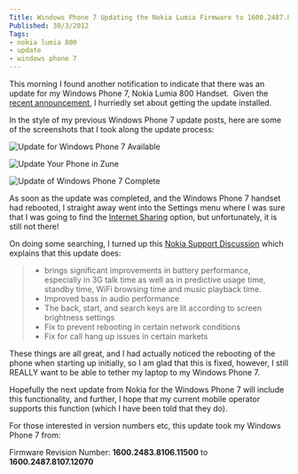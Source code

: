 ```yaml
---
Title: Windows Phone 7 Updating the Nokia Lumia Firmware to 1600.2487.8107.12070
Published: 30/3/2012
Tags:
- nokia lumia 800
- update
- windows phone 7
---
```


This morning I found another notification to indicate that there was an update for my Windows Phone 7, Nokia Lumia 800 Handset.  Given the [recent announcement](http://www.gep13.co.uk/blog/nokia-lumia-800-to-get-tethering-support-soon), I hurriedly set about getting the update installed.

In the style of my previous Windows Phone 7 update posts, here are some of the screenshots that I took along the update process:

![Update for Windows Phone 7 Available](https://gep13wpstorage.blob.core.windows.net/gep13/2012/3/30/2012-03-30_0801.png)

![Update Your Phone in Zune](https://gep13wpstorage.blob.core.windows.net/gep13/2012/3/30/2012-03-30_0806.png)

![Update of Windows Phone 7 Complete](https://gep13wpstorage.blob.core.windows.net/gep13/2012/3/30/2012-03-30_0824.png)

As soon as the update was completed, and the Windows Phone 7 handset had rebooted, I straight away went into the Settings menu where I was sure that I was going to find the [Internet Sharing](http://www.gep13.co.uk/blog/update-7-10-7710-68-for-windows-phone-7-wp7) option, but unfortunately, it is still not there!

On doing some searching, I turned up this [Nokia Support Discussion](http://discussions.europe.nokia.com/t5/Nokia-with-Windows-Phone/Heads-up-on-Lumia-800-update-1600-2487-8107-12070/td-p/1361057) which explains that this update does:

> * brings significant improvements in battery performance, especially in 3G talk time as well as in predictive usage time, standby time, WiFi browsing time and music playback time.
> * Improved bass in audio performance
> * The back, start, and search keys are lit according to screen brightness settings
> * Fix to prevent rebooting in certain network conditions
> * Fix for call hang up issues in certain markets

These things are all great, and I had actually noticed the rebooting of the phone when starting up initially, so I am glad that this is fixed, however, I still REALLY want to be able to tether my laptop to my Windows Phone 7.

Hopefully the next update from Nokia for the Windows Phone 7 will include this functionality, and further, I hope that my current mobile operator supports this function (which I have been told that they do).

For those interested in version numbers etc, this update took my Windows Phone 7 from:

Firmware Revision Number: **1600.2483.8106.11500** to **1600.2487.8107.12070**
